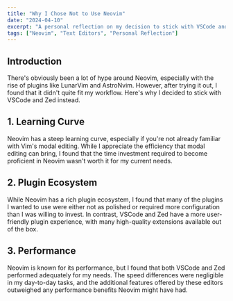 ```yaml
---
title: "Why I Chose Not to Use Neovim"
date: "2024-04-10"
excerpt: "A personal reflection on my decision to stick with VSCode and Zed over Neovim."
tags: ["Neovim", "Text Editors", "Personal Reflection"]
---
```


## Introduction

There's obviously been a lot of hype around Neovim, especially with the rise of plugins like LunarVim and AstroNvim. However, after trying it out, I found that it didn't quite fit my workflow. Here's why I decided to stick with VSCode and Zed instead.

## 1. Learning Curve

Neovim has a steep learning curve, especially if you're not already familiar with Vim's modal editing. While I appreciate the efficiency that modal editing can bring, I found that the time investment required to become proficient in Neovim wasn't worth it for my current needs.

## 2. Plugin Ecosystem

While Neovim has a rich plugin ecosystem, I found that many of the plugins I wanted to use were either not as polished or required more configuration than I was willing to invest. In contrast, VSCode and Zed have a more user-friendly plugin experience, with many high-quality extensions available out of the box.

## 3. Performance
Neovim is known for its performance, but I found that both VSCode and Zed performed adequately for my needs. The speed differences were negligible in my day-to-day tasks, and the additional features offered by these editors outweighed any performance benefits Neovim might have had.

